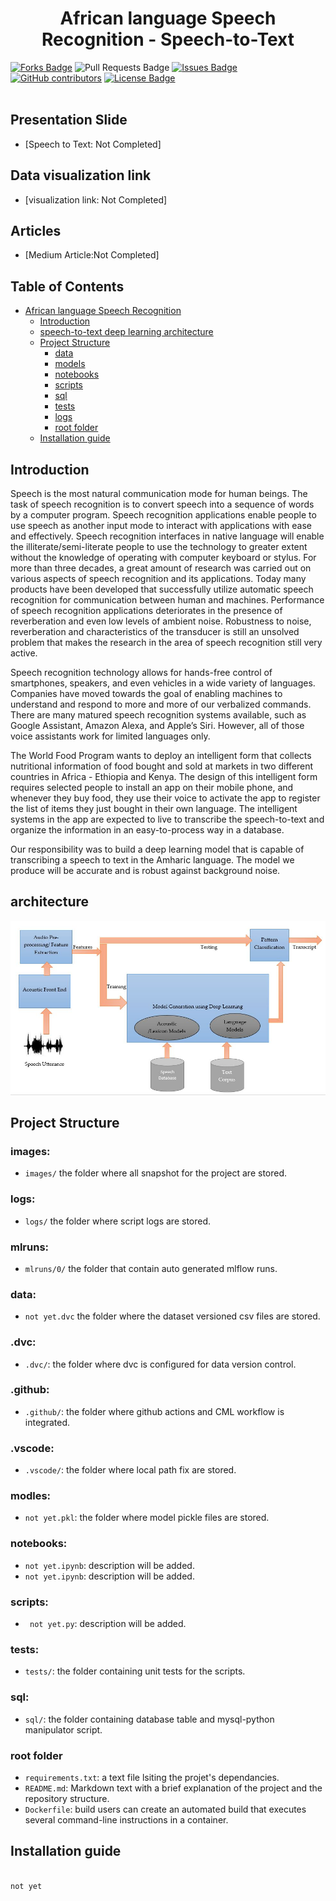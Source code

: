 <h1 align="center">African language Speech Recognition - Speech-to-Text </h1>
<div>
<a href="https://github.com/week4-SpeechRecognition/Speech-to-Text"><img src="https://img.shields.io/github/forks/week4-SpeechRecognition/Speech-to-Text" alt="Forks Badge"/></a>
<a "https://github.com/week4-SpeechRecognition/Speech-to-Text/pulls"><img src="https://img.shields.io/github/issues-pr/week4-SpeechRecognition/Speech-to-Text" alt="Pull Requests Badge"/></a>
<a href="https://github.com/week4-SpeechRecognition/Speech-to-Text/issues"><img src="https://img.shields.io/github/issues/week4-SpeechRecognition/Speech-to-Text" alt="Issues Badge"/></a>
<a href="https://github.com/week4-SpeechRecognition/Speech-to-Text/graphs/contributors"><img alt="GitHub contributors" src="https://img.shields.io/github/contributors/week4-SpeechRecognition/Speech-to-Text?color=2b9348"></a>
<a href="https://github.com/week4-SpeechRecognition/Speech-to-Text/blob/main/LICENCE"><img src="https://img.shields.io/github/license/week4-SpeechRecognition/Speech-to-Text?color=2b9348" alt="License Badge"/></a>
</div>
</br>

## Presentation Slide

- [Speech to Text: Not Completed]

## Data visualization link
- [visualization link: Not Completed]

## Articles
- [Medium Article:Not Completed]

## Table of Contents

* [African language Speech Recognition](#African-language-Speech-Recognition)
  - [Introduction](#Introduction)
  - [speech-to-text deep learning architecture](#architecture)
  - [Project Structure](#project-structure)
    * [data](#data)
    * [models](#models)
    * [notebooks](#notebooks)
    * [scripts](#scripts)
    * [sql](#sql)
    * [tests](#tests)
    * [logs](#logs)
    * [root folder](#root-folder)
  - [Installation guide](#installation-guide)

## Introduction
<p>Speech is the most natural communication mode for human beings. The task of speech recognition is to convert speech into a sequence of words by a computer program. Speech recognition applications enable people to use speech as another input mode to interact with applications with ease and effectively. Speech recognition interfaces in native language will enable the illiterate/semi-literate people to use the technology to greater extent without the knowledge of operating with computer keyboard or stylus. For more than three decades, a great amount of research was carried out on various aspects of speech recognition and its applications. Today many products have been developed that successfully utilize automatic speech recognition for communication between human and machines. Performance of speech recognition applications deteriorates in the presence of reverberation and even low levels of ambient noise. Robustness to noise, reverberation and characteristics of the transducer is still an unsolved problem that makes the research in the area of speech recognition still very active.</p>
<p> Speech recognition technology allows for hands-free control of smartphones, speakers, and even vehicles in a wide variety of languages. Companies have moved towards the goal of enabling machines to understand and respond to more and more of our verbalized commands. There are many matured speech recognition systems available, such as Google Assistant, Amazon Alexa, and Apple’s Siri. However, all of those voice assistants work for limited languages only. </p>

<p>The World Food Program wants to deploy an intelligent form that collects nutritional information of food bought and sold at markets in two different countries in Africa - Ethiopia and Kenya. The design of this intelligent form requires selected people to install an app on their mobile phone, and whenever they buy food, they use their voice to activate the app to register the list of items they just bought in their own language. The intelligent systems in the app are expected to live to transcribe the speech-to-text and organize the information in an easy-to-process way in a database. </p>

<p>Our responsibility was to build a deep learning model that is capable of transcribing a speech to text in the Amharic language. The model we produce will be accurate and is robust against background noise.</p>

## architecture

![speech-to-text deep learning architecture](images/Speech-to-Text-Architecture.JPG)

## Project Structure

### images:

- `images/` the folder where all snapshot for the project are stored.

### logs:

- `logs/` the folder where script logs are stored.

### mlruns:
- `mlruns/0/` the folder that contain auto generated mlflow runs.
### data:

 - `not yet.dvc` the folder where the dataset versioned csv files are stored.

### .dvc:
- `.dvc/`: the folder where dvc is configured for data version control.

### .github:

- `.github/`: the folder where github actions and CML workflow is integrated.

### .vscode:

- `.vscode/`: the folder where local path fix are stored.
### modles:
- `not yet.pkl`: the folder where model pickle files are stored.

### notebooks:

- `not yet.ipynb`: description will be added.
- `not yet.ipynb`: description will be added.


###  scripts:

- ` not yet.py`: description will be added.

### tests:

- `tests/`: the folder containing unit tests for the scripts.

### sql:

- `sql/`: the folder containing database table and mysql-python manipulator script.
### root folder

- `requirements.txt`: a text file lsiting the projet's dependancies.
- `README.md`: Markdown text with a brief explanation of the project and the repository structure.
- `Dockerfile`: build users can create an automated build that executes several command-line instructions in a container.

## Installation guide

```bash

not yet
```

